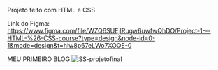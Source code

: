 Projeto feito com HTML e CSS

Link do Figma: 
https://www.figma.com/file/WZQ6SUEjlRugw6uwfwQhDO/Project-1---HTML-%26-CSS-course?type=design&node-id=0-1&mode=design&t=hiw8p67eLWo7XOOE-0

MEU PRIMEIRO BLOG
![SS-projetofinal](https://github.com/diegolazarocs/Projeto-Blog/assets/111025421/51e57dfd-3542-420d-82e3-daf15f72adb2)
